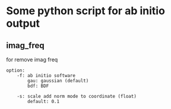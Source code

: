 # Some python script for ab initio output

## imag\_freq
for remove imag freq

    option:
        -f: ab initio software
            gau: gaussian (default)
            bdf: BDF

        -s: scale add norm mode to coordinate (float)
            default: 0.1
